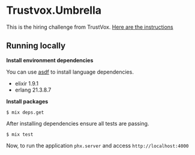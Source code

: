 # Trustvox.Umbrella

This is the hiring challenge from TrustVox. [Here are the instructions](instructions.md)

## Running locally

**Install environment dependencies**

You can use [asdf](https://github.com/asdf-vm/asdf) to install language dependencies.

- elixir         1.9.1
- erlang         21.3.8.7


**Install packages**

`$ mix deps.get`

After installing dependencies ensure all tests are passing.

`$ mix test`

Now, to run the application `phx.server` and access `http://localhost:4000`
